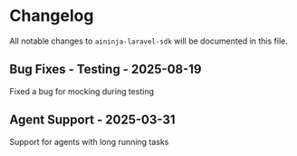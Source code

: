 # Changelog

All notable changes to `aininja-laravel-sdk` will be documented in this file.

## Bug Fixes - Testing - 2025-08-19

Fixed a bug for mocking during testing

## Agent Support - 2025-03-31

Support for agents with long running tasks
